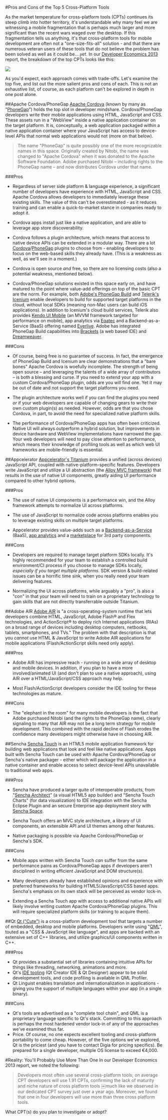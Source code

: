 #Pros and Cons of the Top 5 Cross-Platform Tools

As the market temperature for cross-platform tools (CPTs) continues its steep climb into hotter territory, it's understandable why many feel we are witnessing a mobile fragmentation that is perhaps much larger and more significant than the recent wars waged over the desktop. If this fragmentation tells us anything, it's that cross-platform tools for mobile development are often not a "one-size-fits-all" solution - and that there are numerous veteran users of these tools that do not believe the problem has been solved as well as it could be....*yet*. In our [Developer Economics 2013](http://www.visionmobile.com/product/developer-economics-2013-the-tools-report/) report, the breakdown of the top CPTs looks like this:

![](TopCpts.png)

As you'd expect, each approach comes with trade-offs. Let's examine the top five, and list out the more salient pros and cons of each. This is not an exhaustive list, of course, as each platform can't be explored in depth in one post alone.

##Apache Cordova/PhoneGap
[Apache Cordova](http://cordova.apache.org/) (known by many as "[PhoneGap](http://phonegap.com/)") holds the top slot in developer mindshare. Cordova/PhoneGap developers write their mobile applications using HTML, JavaScript and CSS. These assets run in a "WebView" inside a native application container on the target platform. It is, conceptually, a web application packaged within a native application container where your JavaScript has access to device-level APIs that normal web applications would not (more on that below).

>The name "PhoneGap" is quite possibly one of the more recognizable names in this space. Originally created by Nitobi, the name was changed to "Apache Cordova" when it was donated to the Apache Software Foundation. Adobe purchased Nitobi – including rights to the PhoneGap name – and now distributes Cordova under that name.

###Pros

* Regardless of server side platform & language experience, a significant number of developers have experience with HTML, JavaScript and CSS. Apache Cordova allows developers to immediately leverage these existing skills. The value of this can't be overestimated - as it reduces training and can enable a quick-to-market stance in companies ready to adopt it.

* Cordova apps install just like a native application, and are able to leverage app store discoverability.

* Cordova follows a plugin architecture, which means that access to native device APIs can be extended in a modular way. There are a lot [Cordova](http://plugins.cordova.io/)/[PhoneGap](https://github.com/phonegap/phonegap-plugins) plugins to choose from - enabling developers to focus on the web-based skills they already have. (This is a weakness as well, as we'll see in a moment.)

* Cordova is open source *and* free, so there are no licensing costs (also a potential weakness, mentioned below).

* Cordova/PhoneGap solutions existed in this space early on, and have matured to the point where value-add offerings on top of the basic CPT are the norm. For example, both [Adobe's PhoneGap Build](https://build.phonegap.com/) and [Telerik's Icenium](http://www.icenium.com/) enable developers to build for supported target platforms in the cloud, without local SDKs (meaning non-Mac users can build iOS applications). In addition to Icenium's cloud build services, Telerik also provides [Kendo UI Mobile](http://www.kendoui.com/) (an MVVM framework targeted for performance on mobile), app analytics via [Eqatec](http://www.telerik.com/analytics) and a Backend-as-a-Service (BaaS) offering named [Everlive](http://telerik.com/everlive). Adobe has integrated PhoneGap Build capabilities into [Brackets](http://brackets.io/) (a web based IDE) and [Dreamweaver](http://www.adobe.com/products/dreamweaver.html).

###Cons

* Of course, being free is no guarantee of success. In fact, the emergence of PhoneGap Build and Icenium are clear demonstrations that a "bare bones" Apache Cordova is woefully incomplete. The strength of being open source – and leveraging the talents of a wide array of contributors – is both a blessing and curse. If you need to extend your app with a custom Cordova/PhoneGap plugin, odds are you will find one. Yet it may be out of date and not support the target platforms you need.

* The plugin architecture works well if you can find the plugins you need *or* if your web developers are capable of changing gears to write their own custom plugin(s) as needed. However, odds are that you chose Cordova, in part, to avoid the need for specialized native platform skills.

* The performance of Cordova/PhoneGap apps has often been criticized. Native UI will always outperform a hybrid solution, but improvements in device hardware and WebView implementations have narrowed the gap. Your web developers will need to pay close attention to performance, which means their knowledge of profiling tools as well as which web UI frameworks are mobile-friendly is essential.

##Appcelerator
[Appcelerator's Titanium](http://www.appcelerator.com/titanium/) provides a unified (across devices) JavaScript API, coupled with native-platform-specific features. Developers write JavaScript and utilize a UI abstraction (the [Alloy MVC framework](http://docs.appcelerator.com/titanium/3.0/#!/guide/Alloy_Framework)) that results in the use of native UI components, greatly aiding UI performance compared to other hybrid options.

###Pros
* The use of native UI components is a performance win, and the Alloy framework attempts to normalize UI across platforms. 

* The use of JavaScript to normalize code across platforms enables you to leverage existing skills on multiple target platforms.

* Appcelerator provides value-adds such as a [Backend-as-a-Service](http://www.appcelerator.com/cloud/) (BaaS), [app analytics](http://www.appcelerator.com/platform/appcelerator-analytics/) and a [marketplace](http://www.appcelerator.com/platform/appcelerator-platform/#marketplace) for 3rd party components.

###Cons

* Developers are required to manage target platform SDKs locally. It's highly recommended for your team to establish a controlled build environment/CI process if you choose to manage SDKs locally, *especially if you target multiple platforms*. SDK version & build-related issues can be a horrific time sink, when you really need your team delivering features.

* Normalizing the UI across platforms, while arguably a "pro", is also a "con" in that your team will need to train on a proprietary technology to gain skills that are not directly transferrable outside Titanium.

##Adobe AIR
[Adobe AIR](http://www.adobe.com/products/air/faq.html) is "a cross-operating-system runtime that lets developers combine HTML, JavaScript, Adobe Flash® and Flex technologies, and ActionScript® to deploy rich Internet applications (RIAs) on a broad range of devices including desktop computers, netbooks, tablets, smartphones, and TVs." The problem with that description is that you *cannot* use HTML & JavaScript to write Adobe AIR applications for mobile applications (Flash/ActionScript skills need only apply).

###Pros
* Adobe AIR has impressive reach - running on a wide array of desktop and mobile devices. In addition, if you plan to have a more involved/animated UI (and don't plan to use a native approach), using AIR over a HTML/JavaScript/CSS approach may help. 

* Most Flash/ActionScript developers consider the IDE tooling for these technologies as mature.

###Cons
* The "elephant in the room" for many mobile developers is the fact that Adobe purchased Nitobi (and the rights to the PhoneGap name), clearly signaling to many that AIR may not be a long term strategy for mobile development. This combined with the rapid decline of Flash erodes the confidence many developers might otherwise have in choosing AIR.


##Sencha
[Sencha Touch](http://www.sencha.com/products/touch/) is an HTML5 mobile application framework for building web applications that look and feel like native applications. Apps built with Sencha Touch can be used with Apache Cordova/PhoneGap or Sencha's native packager - either which will package the application in a native container and enable access to select device-level APIs unavailable to traditional web apps.

###Pros
* Sencha have produced a larger quite of interoperable products, from "[Sencha Architect](http://www.sencha.com/products/architect/)" (a visual HTML5 app builder) and "Sencha Touch Charts" (for data visualization) to IDE integration with the Sencha Eclipse Plugin and an secure Enterprise app deployment story with [Sencha Space](http://www.sencha.com/products/space/).

* Sencha Touch offers an MVC style architecture, a library of UI components, an extensible API and UI themes among other features.

* Native packaging is possible via Apache Cordova/PhoneGap or Sencha's SDK.

###Cons
* Mobile apps written with Sencha Touch *can* suffer from the same performance pains as Cordova/PhoneGap apps if developers aren't disciplined in writing efficient JavaScript and DOM structure(s).

* Many developers already have established opinions and experience with preferred frameworks for building HTML5/JavaScript/CSS based apps. Sencha's emphasis on its own stack will be perceived as vendor lock-in.

* Extending a Sencha Touch app with access to additional native APIs will likely involve writing custom Apache Cordova/PhoneGap plugins. This will require specialized platform skills (or training to acquire them).

##Qt
[Qt ("Cute")](http://qt.digia.com/) is a cross-platform development tool that targets a number of embedded, desktop and mobile platforms. Developers write using "[QML](http://qt.digia.com/Product/Qt-Core-Features--Functions/qt-quick/)", touted as a "CSS & JavaScript like language", and apps are backed with an extensive set of C++ libraries, and utilize graphics/UI components written in C++.

###Pros

* Qt provides a substantial set of libraries containing intuitive APIs for things like threading, networking, animations and more.
* Qt's [IDE tooling](http://qt.digia.com/Product/Qt-Core-Features--Functions/Developer-Tools/) (Qt Creator IDE & Qt Designer) appear to be solid development tools, and code profiling is available in QML Profiler.
* Qt Linguist enables translation and internationalization in applications - giving you the support of multiple languages within your app (in a single binary).

###Cons
* Qt's tools are advertised as a "complete tool chain", and QML is a proprietary language specific to Qt's stack. Committing to this approach is perhaps the most hardened vendor lock-in of any of the approaches we've examined thus far.
* Price. Of course, no one expects excellent tooling and cross-platform portability to come cheap. However, of the five options we've explored, Qt is the priciest (and you have to contact Digia for pricing specifics). Be prepared for a single developer, multiple OS license to exceed €4,000.

#Reality: You'll Probably Use More Than One
In our Developer Economics 2013 report, we noted the following:

>Developers most often use several cross-platform tools; on average CPT developers will use 1.91 CPTs, confirming the lack of maturity and niche nature of cross platform tools ￼much like we observed in our dedicated CPT survey just over a year ago. Moreover, we found that one in four developers will use more than three cross platform tools.

What CPT(s) do you plan to investigate or adopt?